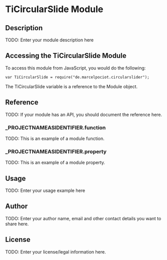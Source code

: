 # TiCircularSlide Module

## Description

TODO: Enter your module description here

## Accessing the TiCircularSlide Module

To access this module from JavaScript, you would do the following:

	var TiCircularSlide = require("de.marcelpociot.circularslider");

The TiCircularSlide variable is a reference to the Module object.	

## Reference

TODO: If your module has an API, you should document
the reference here.

### ___PROJECTNAMEASIDENTIFIER__.function

TODO: This is an example of a module function.

### ___PROJECTNAMEASIDENTIFIER__.property

TODO: This is an example of a module property.

## Usage

TODO: Enter your usage example here

## Author

TODO: Enter your author name, email and other contact
details you want to share here. 

## License

TODO: Enter your license/legal information here.
